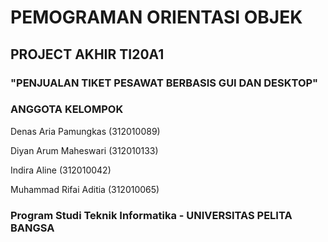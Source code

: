 # PEMOGRAMAN ORIENTASI OBJEK

## PROJECT AKHIR TI20A1 

### "PENJUALAN TIKET PESAWAT BERBASIS GUI DAN DESKTOP"


### ANGGOTA KELOMPOK 

Denas Aria Pamungkas  (312010089)

Diyan Arum Maheswari  (312010133)

Indira Aline          (312010042)

Muhammad Rifai Aditia (312010065)


### Program Studi Teknik Informatika - UNIVERSITAS PELITA BANGSA
